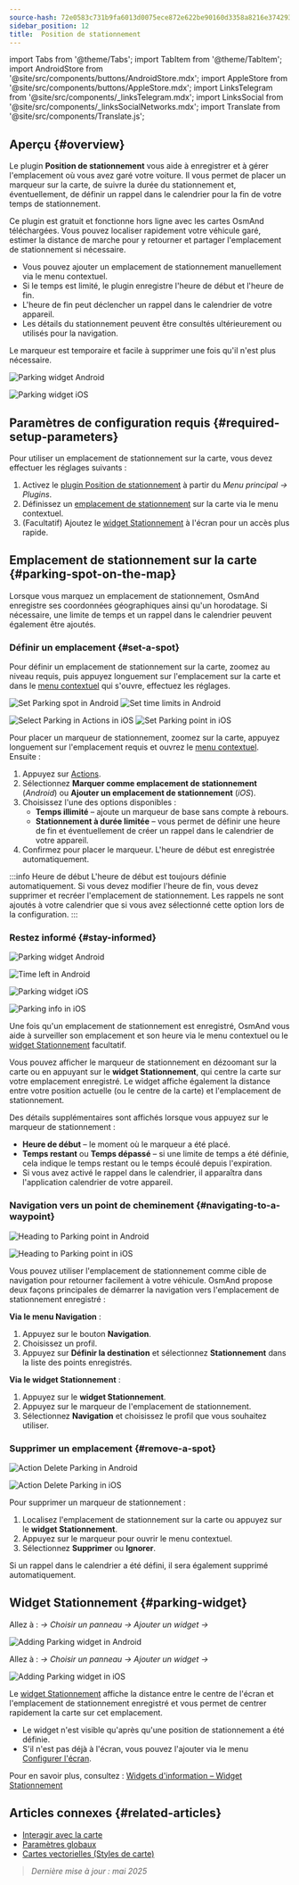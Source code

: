```yaml
---
source-hash: 72e0583c731b9fa6013d0075ece872e622be90160d3358a8216e374293cf5f00
sidebar_position: 12
title:  Position de stationnement
---
```

import Tabs from '@theme/Tabs';
import TabItem from '@theme/TabItem';
import AndroidStore from '@site/src/components/buttons/AndroidStore.mdx';
import AppleStore from '@site/src/components/buttons/AppleStore.mdx';
import LinksTelegram from '@site/src/components/_linksTelegram.mdx';
import LinksSocial from '@site/src/components/_linksSocialNetworks.mdx';
import Translate from '@site/src/components/Translate.js';



## Aperçu {#overview}

Le plugin **Position de stationnement** vous aide à enregistrer et à gérer l'emplacement où vous avez garé votre voiture. Il vous permet de placer un marqueur sur la carte, de suivre la durée du stationnement et, éventuellement, de définir un rappel dans le calendrier pour la fin de votre temps de stationnement.

Ce plugin est gratuit et fonctionne hors ligne avec les cartes OsmAnd téléchargées. Vous pouvez localiser rapidement votre véhicule garé, estimer la distance de marche pour y retourner et partager l'emplacement de stationnement si nécessaire.

- Vous pouvez ajouter un emplacement de stationnement manuellement via le menu contextuel.
- Si le temps est limité, le plugin enregistre l'heure de début et l'heure de fin.
- L'heure de fin peut déclencher un rappel dans le calendrier de votre appareil.
- Les détails du stationnement peuvent être consultés ultérieurement ou utilisés pour la navigation.

Le marqueur est temporaire et facile à supprimer une fois qu'il n'est plus nécessaire.

<Tabs groupId="operating-systems">

<TabItem value="android" label="Android">

![Parking widget Android](@site/static/img/plugins/parking/parking_widget_android.png)

</TabItem>

<TabItem value="ios" label="iOS">

![Parking widget iOS](@site/static/img/plugins/parking/parking_widget_ios.png)

</TabItem>

</Tabs>


## Paramètres de configuration requis {#required-setup-parameters}

Pour utiliser un emplacement de stationnement sur la carte, vous devez effectuer les réglages suivants :

1. Activez le [plugin Position de stationnement](../plugins/index.md#enable--disable) à partir du *Menu principal → Plugins*.  
2. Définissez un [emplacement de stationnement](#set-a-spot) sur la carte via le menu contextuel.
3. (Facultatif) Ajoutez le [widget Stationnement](#parking-widget) à l'écran pour un accès plus rapide.  


## Emplacement de stationnement sur la carte {#parking-spot-on-the-map}

Lorsque vous marquez un emplacement de stationnement, OsmAnd enregistre ses coordonnées géographiques ainsi qu'un horodatage. Si nécessaire, une limite de temps et un rappel dans le calendrier peuvent également être ajoutés.


### Définir un emplacement {#set-a-spot}

Pour définir un emplacement de stationnement sur la carte, zoomez au niveau requis, puis appuyez longuement sur l'emplacement sur la carte et dans le [menu contextuel](../map/map-context-menu.md) qui s'ouvre, effectuez les réglages.

<Tabs groupId="operating-systems">

<TabItem value="android" label="Android">

![Set Parking spot in Android](@site/static/img/plugins/parking/and_set_p_point_limit.png) ![Set time limits in Android](@site/static/img/plugins/parking/and_set_p_point4_.png)

</TabItem>

<TabItem value="ios" label="iOS">

![Select Parking in Actions in iOS](@site/static/img/plugins/parking/ios_set_p_point2.png)  ![Set Parking point in iOS](@site/static/img/plugins/parking/ios_set_p_point3_-2.png)

</TabItem>

</Tabs>

Pour placer un marqueur de stationnement, zoomez sur la carte, appuyez longuement sur l'emplacement requis et ouvrez le [menu contextuel](../map/map-context-menu.md). Ensuite :

1. Appuyez sur [Actions](../map/map-context-menu#actions).
2. Sélectionnez **Marquer comme emplacement de stationnement** (*Android*) ou **Ajouter un emplacement de stationnement** (*iOS*).
3. Choisissez l'une des options disponibles :
   - **Temps illimité** – ajoute un marqueur de base sans compte à rebours.
   - **Stationnement à durée limitée** – vous permet de définir une heure de fin et éventuellement de créer un rappel dans le calendrier de votre appareil.
4. Confirmez pour placer le marqueur. L'heure de début est enregistrée automatiquement.

:::info Heure de début
L'heure de début est toujours définie automatiquement. Si vous devez modifier l'heure de fin, vous devez supprimer et recréer l'emplacement de stationnement. Les rappels ne sont ajoutés à votre calendrier que si vous avez sélectionné cette option lors de la configuration.
:::


### Restez informé {#stay-informed}

<Tabs groupId="operating-systems">

<TabItem value="android" label="Android">

![Parking widget Android](@site/static/img/plugins/parking/parking_widget_android.png)

![Time left in Android](@site/static/img/plugins/parking/and_parking_info_left.png)

</TabItem>

<TabItem value="ios" label="iOS">

![Parking widget iOS](@site/static/img/plugins/parking/parking_widget_ios.png)

![Parking info in iOS](@site/static/img/plugins/parking/ios_parking_info.png)


</TabItem>

</Tabs>

Une fois qu'un emplacement de stationnement est enregistré, OsmAnd vous aide à surveiller son emplacement et son heure via le menu contextuel ou le [widget Stationnement](#parking-widget) facultatif.

Vous pouvez afficher le marqueur de stationnement en dézoomant sur la carte ou en appuyant sur le **widget Stationnement**, qui centre la carte sur votre emplacement enregistré. Le widget affiche également la distance entre votre position actuelle (ou le centre de la carte) et l'emplacement de stationnement.

Des détails supplémentaires sont affichés lorsque vous appuyez sur le marqueur de stationnement :

- **Heure de début** – le moment où le marqueur a été placé.
- **Temps restant** ou **Temps dépassé** – si une limite de temps a été définie, cela indique le temps restant ou le temps écoulé depuis l'expiration.
- Si vous avez activé le rappel dans le calendrier, il apparaîtra dans l'application calendrier de votre appareil.


### Navigation vers un point de cheminement {#navigating-to-a-waypoint}

<Tabs groupId="operating-systems">

<TabItem value="android" label="Android">

![Heading to Parking point in Android](@site/static/img/plugins/parking/and_navigating_to_parking.png)

</TabItem>

<TabItem value="ios" label="iOS">

![Heading to Parking point in iOS](@site/static/img/plugins/parking/ios_going_to_parking.png)

</TabItem>

</Tabs>

Vous pouvez utiliser l'emplacement de stationnement comme cible de navigation pour retourner facilement à votre véhicule. OsmAnd propose deux façons principales de démarrer la navigation vers l'emplacement de stationnement enregistré :

**Via le menu Navigation** :

  1. Appuyez sur le bouton **Navigation**.  
  2. Choisissez un profil.  
  3. Appuyez sur **Définir la destination** et sélectionnez **Stationnement** dans la liste des points enregistrés.

**Via le widget Stationnement** :

  1. Appuyez sur le **widget Stationnement**.  
  2. Appuyez sur le marqueur de l'emplacement de stationnement.  
  3. Sélectionnez **Navigation** et choisissez le profil que vous souhaitez utiliser.


### Supprimer un emplacement {#remove-a-spot}

<Tabs groupId="operating-systems">

<TabItem value="android" label="Android">

![Action Delete Parking in Android](@site/static/img/map/context_menu_limited_parking.png)

</TabItem>

<TabItem value="ios" label="iOS">

<!-- ![Action Delete Parking in Android](@site/static/img/map/context_menu_limited_parking.png) -->
  
![Action Delete Parking in iOS](@site/static/img/map/context_menu_limited_parking_ios.png)

</TabItem>

</Tabs>

Pour supprimer un marqueur de stationnement :

1. Localisez l'emplacement de stationnement sur la carte ou appuyez sur le **widget Stationnement**.
2. Appuyez sur le marqueur pour ouvrir le menu contextuel.
3. Sélectionnez **Supprimer** ou **Ignorer**.

Si un rappel dans le calendrier a été défini, il sera également supprimé automatiquement.


## Widget Stationnement {#parking-widget}

<Tabs groupId="operating-systems">

<TabItem value="android" label="Android">

Allez à : *<Translate android="true" ids="shared_string_menu,map_widget_config"/> → Choisir un panneau → Ajouter un widget → <Translate android="true" ids="map_widget_parking"/>*  

![Adding Parking widget in Android](@site/static/img/plugins/parking/and_adding_parking_widget_andr.png)

</TabItem>

<TabItem value="ios" label="iOS">

Allez à : *<Translate ios="true" ids="shared_string_menu,layer_map_appearance"/> → Choisir un panneau → Ajouter un widget → <Translate ios="true" ids="parking_place"/>*  

![Adding Parking widget in iOS](@site/static/img/plugins/parking/ios_adding_parking_widget-2.png)

</TabItem>

</Tabs>

Le [widget Stationnement](../widgets/info-widgets.md#parking-widget) affiche la distance entre le centre de l'écran et l'emplacement de stationnement enregistré et vous permet de centrer rapidement la carte sur cet emplacement.

- Le widget n'est visible qu'après qu'une position de stationnement a été définie.
- S'il n'est pas déjà à l'écran, vous pouvez l'ajouter via le menu [Configurer l'écran](../widgets/configure-screen.md).

Pour en savoir plus, consultez : [Widgets d'information – Widget Stationnement](https://osmand.net/docs/user/widgets/info-widgets#parking-widget)


## Articles connexes {#related-articles}

- [Interagir avec la carte](../../user/map/interact-with-map.md)
- [Paramètres globaux](../../user/personal/global-settings.md)
- [Cartes vectorielles (Styles de carte)](../../user/map/vector-maps.md)

> *Dernière mise à jour : mai 2025*